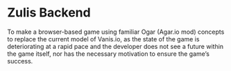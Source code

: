 # Zulis Backend
To make a browser-based game using familiar Ogar (Agar.io mod) concepts to replace the current model of Vanis.io, as the state of the game is deteriorating at a rapid pace and the developer does not see a future within the game itself, nor has the necessary motivation to ensure the game’s success. 

